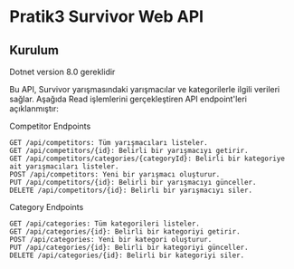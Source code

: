 # Pratik3 Survivor Web API
## Kurulum 
Dotnet version 8.0 gereklidir


Bu API, Survivor yarışmasındaki yarışmacılar ve kategorilerle ilgili verileri sağlar. Aşağıda Read işlemlerini gerçekleştiren API endpoint'leri açıklanmıştır:

Competitor Endpoints

	GET /api/competitors: Tüm yarışmacıları listeler.
	GET /api/competitors/{id}: Belirli bir yarışmacıyı getirir.
	GET /api/competitors/categories/{categoryId}: Belirli bir kategoriye ait yarışmacıları listeler.
	POST /api/competitors: Yeni bir yarışmacı oluşturur.
	PUT /api/competitors/{id}: Belirli bir yarışmacıyı günceller.
	DELETE /api/competitors/{id}: Belirli bir yarışmacıyı siler.
Category Endpoints

	GET /api/categories: Tüm kategorileri listeler.
	GET /api/categories/{id}: Belirli bir kategoriyi getirir.
	POST /api/categories: Yeni bir kategori oluşturur.
	PUT /api/categories/{id}: Belirli bir kategoriyi günceller.
	DELETE /api/categories/{id}: Belirli bir kategoriyi siler.
